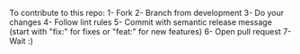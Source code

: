 To contribute to this repo:
1- Fork
2- Branch from development
3- Do your changes
4- Follow lint rules
5- Commit with semantic release message (start with "fix:" for fixes or "feat:" for new features)
6- Open pull request
7- Wait :)
